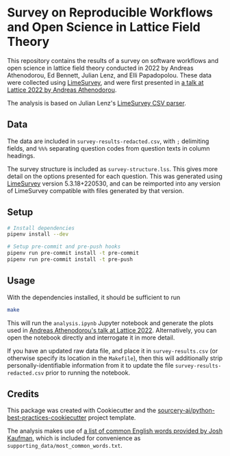 # Survey on Reproducible Workflows and Open Science in Lattice Field Theory

This repository contains the results of a survey on software workflows and open science in lattice field theory conducted in 2022 by Andreas Athenodorou, Ed Bennett, Julian Lenz, and Elli Papadopolou. These data were collected using [LimeSurvey][limesurvey], and were first presented in [a talk at Lattice 2022 by Andreas Athenodorou][lattice2022-talk].

The analysis is based on Julian Lenz's [LimeSurvey CSV parser][parser].

## Data
The data are included in `survey-results-redacted.csv`, with `;` delimiting fields, and `%%%` separating question codes from question texts in column headings.

The survey structure is included as `survey-structure.lss`. This gives more detail on the options presented for each question. This was generated using [LimeSurvey][limesurvey] version 5.3.18+220530, and can be reimported into any version of LimeSurvey compatible with files generated by that version.

## Setup
```sh
# Install dependencies
pipenv install --dev

# Setup pre-commit and pre-push hooks
pipenv run pre-commit install -t pre-commit
pipenv run pre-commit install -t pre-push
```

## Usage
With the dependencies installed, it should be sufficient to run
```sh
make
```

This will run the `analysis.ipynb` Jupyter notebook and generate the plots used in [Andreas Athenodorou's talk at Lattice 2022][lattice2022-talk].  Alternatively, you can open the notebook directly and interrogate it in more detail.

If you have an updated raw data file, and place it in `survey-results.csv` (or otherwise specify its location in the `Makefile`), then this will additionally strip personally-identifiable information from it to update the file `survey-results-redacted.csv` prior to running the notebook.

## Credits
This package was created with Cookiecutter and the
[sourcery-ai/python-best-practices-cookiecutter](https://github.com/sourcery-ai/python-best-practices-cookiecutter)
project template.

The analysis makes use of [a list of common English words provided by Josh Kaufman][10000-words], which is included for convenience as `supporting_data/most_common_words.txt`.

[10000-words]: https://github.com/first20hours/google-10000-english/blob/master/google-10000-english-no-swears.txt
[lattice2022-talk]: https://indico.hiskp.uni-bonn.de/event/40/contributions/695/
[limesurvey]: https://www.limesurvey.org
[parser]: https://github.com/chillenzer/limesurvey-parser

